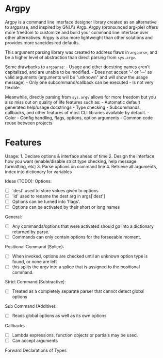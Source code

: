 # Argpy

Argpy is a command line interface designer library created as an alternative to argparse, and inspired by GNU's Argp.
Argpy (pronounced arg-pie) offers more freedom to customize and build your command line interface over other alternatives.
Argpy is also more lightweight than other solutions and provides more sane/desired defaults.

This argument parsing library was created to address flaws in `argparse`, and be a higher level of abstraction than direct parsing from `sys.argv`.

Some drawbacks to `argparse`:
    - Usage and other docstring names aren't capitalized, and are unable to be modified.
    - Does not accept '-' or '--' as valid arguments (arguments will be "unknown" and will show the usage message)
    - Only one subcommand/callback can be executed
    - Is not very flexible.

Meanwhile, directly parsing from `sys.argv` allows for more freedom but you also miss out on quality of life features such as:
    - Automatic default generated help/usage docstrings
    - Type checking
    - Subcommands, callbacks, and other features of most CLI libraries available by default.
    - Color
    - Config handling, flags, options, option arguments
    - Common code reuse between projects

# Features

Usage:
    1. Declare options & interface ahead of time
    2. Design the interface how you want (enable/disable strict type checking, help message formatting, etc)
    3. Parse options on command line
    4. Retrieve all arguments, index into dictionary for variables

Ideas (TODO):
Options:
- [ ] 'dest' used to store values given to options
- [ ] 'id' used to rename the dest arg in args['dest']
- [ ] Options can be turned into 'flags'.
- [ ] Options can be activated by their short or long names

General:
- [ ] Any commands/options that were activated should go into a dictionary returned by parse.
- [ ] Commands can only contain options for the forseeable moment.

Positional Command (Splice):
- [ ] When invoked, options are checked until an unknown option type is found, or none are left
- [ ] this splits the argv into a splice that is assigned to the positional command.

Strict Command (Subtractive):
- [ ] Treated as a completely separate parser that cannot detect global options

Sub Command (Additive):
- [ ] Reads global options as well as its own options

Callbacks
- [ ] Lambda expressions, function objects or partials may be used.
- [ ] Can accept arguments

Forward Declarations of Types
